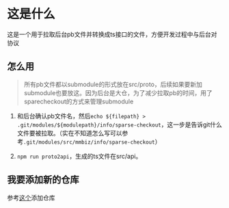 # 这是什么

这是一个用于拉取后台pb文件并转换成ts接口的文件，方便开发过程中与后台对协议

## 怎么用

> 所有pb文件都以submodule的形式放在src/proto，后续如果要新加submodule也要放这。因为后台是大仓，为了减少拉取pb的时间，用了sparecheckout的方式来管理submodule
1. 和后台确认pb文件名，然后`echo ${filepath} > .git/modules/${modulepath}/info/sparse-checkout`，这一步是告诉git什么文件要被拉取。（实在不知道怎么写可以参考`.git/modules/src/mmbiz/info/sparse-checkout`）

2. `npm run proto2api`，生成的ts文件在src/api。

## 我要添加新的仓库

参考[这个](https://stackoverflow.com/questions/45688121/how-to-do-submodule-sparse-checkout-with-git)添加仓库